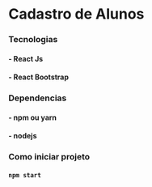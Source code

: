 # Cadastro de Alunos

### Tecnologias

#### - React Js
#### - React Bootstrap

### Dependencias
#### - npm ou yarn
#### - nodejs

### Como iniciar projeto
#### `npm start`



